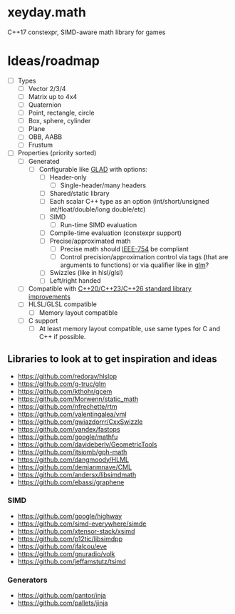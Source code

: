 # xeyday.math
C++17 constexpr, SIMD-aware math library for games

# Ideas/roadmap
- [ ] Types
  - [ ] Vector 2/3/4
  - [ ] Matrix up to 4x4
  - [ ] Quaternion
  - [ ] Point, rectangle, circle
  - [ ] Box, sphere, cylinder
  - [ ] Plane
  - [ ] OBB, AABB
  - [ ] Frustum
- [ ] Properties (priority sorted)
  - [ ] Generated
    - [ ] Configurable like [GLAD](https://github.com/Dav1dde/glad) with options:
      - [ ] Header-only
        - [ ] Single-header/many headers
      - [ ] Shared/static library 
      - [ ] Each scalar C++ type as an option (int/short/unsigned int/float/double/long double/etc)
      - [ ] SIMD
        - [ ] Run-time SIMD evaluation
      - [ ] Compile-time evaluation (constexpr support)
      - [ ] Precise/approximated math
        - [ ] Precise math should [IEEE-754](https://en.wikipedia.org/wiki/IEEE_754) be compliant
        - [ ] Control precision/approximation control via tags (that are arguments to functions) or via qualifier like in [glm](https://github.com/g-truc/glm)?
      - [ ] Swizzles (like in hlsl/glsl)
      - [ ] Left/right handed
  - [ ] Compatible with [C++20/C++23/C++26 standard library improvements](https://en.cppreference.com/w/cpp/numeric)
  - [ ] HLSL/GLSL compatible
    - [ ] Memory layout compatible
  - [ ] C support
    - [ ] At least memory layout compatible, use same types for C and C++ if possible.

## Libraries to look at to get inspiration and ideas
- https://github.com/redorav/hlslpp
- https://github.com/g-truc/glm
- https://github.com/kthohr/gcem
- https://github.com/Morwenn/static_math
- https://github.com/nfrechette/rtm
- https://github.com/valentingalea/vml
- https://github.com/gwiazdorrr/CxxSwizzle
- https://github.com/yandex/fastops
- https://github.com/google/mathfu
- https://github.com/davideberly/GeometricTools
- https://github.com/jtsiomb/gph-math
- https://github.com/dangmoody/HLML
- https://github.com/demianmnave/CML
- https://github.com/andersx/libsimdmath
- https://github.com/ebassi/graphene

### SIMD
- https://github.com/google/highway
- https://github.com/simd-everywhere/simde
- https://github.com/xtensor-stack/xsimd
- https://github.com/p12tic/libsimdpp
- https://github.com/jfalcou/eve
- https://github.com/gnuradio/volk
- https://github.com/jeffamstutz/tsimd

### Generators
- https://github.com/pantor/inja
- https://github.com/pallets/jinja

